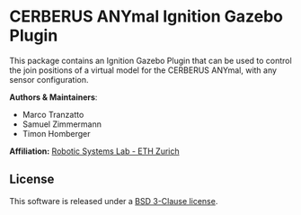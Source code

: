 # CERBERUS ANYmal Ignition Gazebo Plugin
This package contains an Ignition Gazebo Plugin that can be used to control the join positions of a virtual model for the CERBERUS ANYmal, with any sensor configuration.

**Authors & Maintainers**:

*  Marco Tranzatto
*  Samuel Zimmermann
*  Timon Homberger

**Affiliation:** [Robotic Systems Lab - ETH Zurich](https://rsl.ethz.ch/the-lab.html)

## License
This software is released under a [BSD 3-Clause license](LICENSE).
